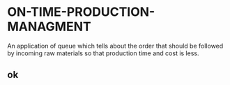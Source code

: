 # ON-TIME-PRODUCTION-MANAGMENT
An application of queue which tells about the order that should be followed by incoming raw materials so that production time and cost is less.


## ok
